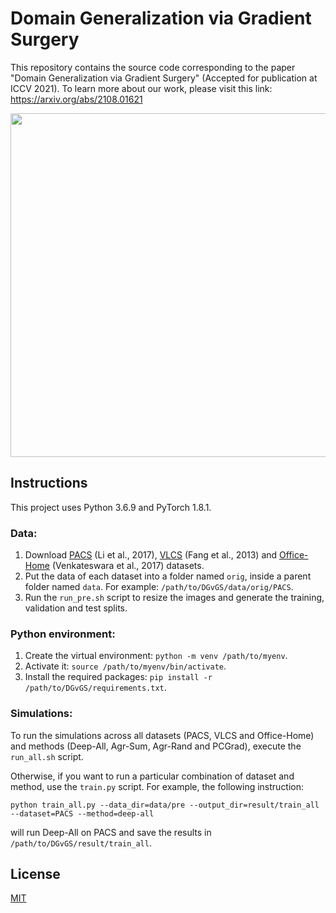 # Domain Generalization via Gradient Surgery
This repository contains the source code corresponding to the paper "Domain Generalization via Gradient Surgery" (Accepted for publication at ICCV 2021). To learn more about our work, please visit this link: https://arxiv.org/abs/2108.01621

<p align="center"><img width="550" src="images/gs_sketch.png"></p>

## Instructions
This project uses Python 3.6.9 and PyTorch 1.8.1.
### Data:
1. Download [PACS](https://drive.google.com/uc?id=1JFr8f805nMUelQWWmfnJR3y4_SYoN5Pd) (Li et al., 2017), [VLCS](https://drive.google.com/uc?id=1skwblH1_okBwxWxmRsp9_qi15hyPpxg8) (Fang et al., 2013) and [Office-Home](https://drive.google.com/uc?id=0B81rNlvomiwed0V1YUxQdC1uOTg) (Venkateswara et al., 2017) datasets.
2. Put the data of each dataset into a folder named `orig`, inside a parent folder named `data`. For example: `/path/to/DGvGS/data/orig/PACS`.
3. Run the `run_pre.sh` script to resize the images and generate the training, validation and test splits.


### Python environment:
1. Create the virtual environment: `python -m venv /path/to/myenv`.
2. Activate it: `source /path/to/myenv/bin/activate`.
3. Install the required packages: `pip install -r /path/to/DGvGS/requirements.txt`.

### Simulations:
To run the simulations across all datasets (PACS, VLCS and Office-Home) and methods (Deep-All, Agr-Sum, Agr-Rand and PCGrad), execute the `run_all.sh` script.

Otherwise, if you want to run a particular combination of dataset and method, use the `train.py` script. For example, the following instruction: 
```
python train_all.py --data_dir=data/pre --output_dir=result/train_all --dataset=PACS --method=deep-all
```
will run Deep-All on PACS and save the results in `/path/to/DGvGS/result/train_all`.

## License
[MIT](https://choosealicense.com/licenses/mit/)
